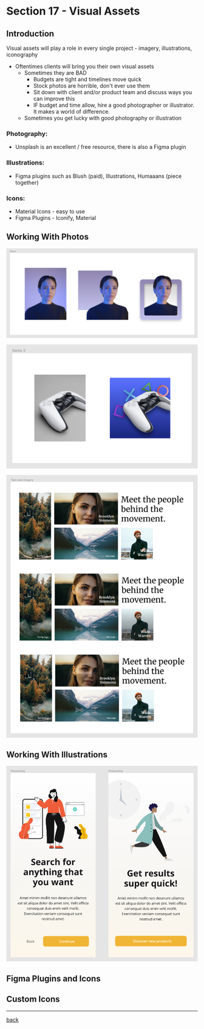 # Section 17 - Visual Assets

## Introduction

Visual assets will play a role in every single project - imagery, illustrations, iconography

- Oftentimes clients will bring you their own visual assets
  - Sometimes they are BAD
    - Budgets are tight and timelines move quick
    - Stock photos are horrible, don't ever use them
    - Sit down with client and/or product team and discuss ways you can improve this
    - IF budget and time allow, hire a good photographer or illustrator. It makes a world of difference.
  - Sometimes you get lucky with good photography or illustration

### Photography:

- Unsplash is an excellent / free resource, there is also a Figma plugin

### Illustrations:

- Figma plugins such as Blush (paid), Illustrations, Humaaans (piece together)

### Icons:

- Material Icons - easy to use
- Figma Plugins - Iconify, Material

## Working With Photos

![Photo Demo 1](../img/visualassets-photos1.png)

![Photo Demo 2](../img/visualassets-photos2.png)

![Photo Demo 3](../img/visualassets-photos3.png)

## Working With Illustrations

![Illustrations Demo](../img/visualassets-illustrations.png)

## Figma Plugins and Icons

## Custom Icons

- - -

[back](../README.md)
